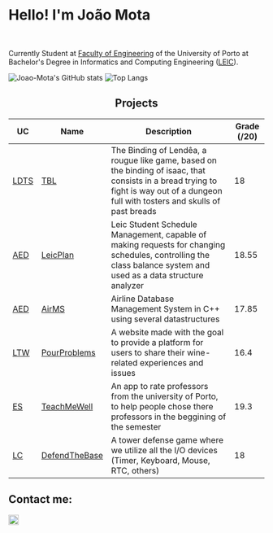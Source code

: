 <h1> Hello! I'm João Mota </h1>
<br>

Currently Student at [Faculty of Engineering](https://sigarra.up.pt/feup/pt/web_page.inicial) of the University of Porto at Bachelor's Degree in Informatics and Computing Engineering ([LEIC](https://sigarra.up.pt/feup/pt/cur_geral.cur_view?pv_curso_id=22841&pv_ano_lectivo=2022)).

![Joao-Mota's GitHub stats](https://github-readme-stats.vercel.app/api?username=Joao-Mota&show_icons=true&theme=dark)
![Top Langs](https://github-readme-stats.vercel.app/api/top-langs/?username=Joao-Mota&layout=compact&theme=dark)

<h2 align = "center"> Projects </h2>
<p align = "center">

| UC   | Name      | Description                                                                                                                                                   | Grade (/20) |
|------|-----------|---------------------------------------------------------------------------------------------------------------------------------------------------------------|-------------|
| [LDTS](https://sigarra.up.pt/feup/en/UCURR_GERAL.FICHA_UC_VIEW?pv_ocorrencia_id=501676) | [TBL](https://github.com/Joao-Mota/TBL)     | The Binding of Lendêa, a rougue like game, based on the binding of isaac, that consists in a bread trying to fight is way out of a dungeon full with tosters and skulls of past breads           | 18          |
| [AED](https://sigarra.up.pt/feup/en/UCURR_GERAL.FICHA_UC_VIEW?pv_ocorrencia_id=501673)  | [LeicPlan](https://github.com/PedroLandolt/LeicPlan)     | Leic Student Schedule Management, capable of making requests for changing schedules, controlling the class balance system and used as a data structure analyzer          | 18.55       |
| [AED](https://sigarra.up.pt/feup/en/UCURR_GERAL.FICHA_UC_VIEW?pv_ocorrencia_id=501673)  | [AirMS](https://github.com/PedroLandolt/AirMS)    | Airline Database Management System in C++ using several datastructures  | 17.85       |
| [LTW](https://sigarra.up.pt/feup/en/ucurr_geral.ficha_uc_view?pv_ocorrencia_id=501681)  | [PourProblems](https://github.com/Joao-Mota/Pour-Problems)  | A website made with the goal to provide a platform for users to share their wine-related experiences and issues                                                           | 16.4    |
| [ES](https://sigarra.up.pt/feup/en/ucurr_geral.ficha_uc_view?pv_ocorrencia_id=501679)  | [TeachMeWell](https://github.com/Joao-Mota/Defend-the-Base)  | An app to rate professors from the university of Porto, to help people chose there professors in the beggining of the semester                                                            |  19.3   |
| [LC](https://sigarra.up.pt/feup/en/UCURR_GERAL.FICHA_UC_VIEW?pv_ocorrencia_id=501680) | [DefendTheBase](https://github.com/Joao-Mota/Defend-the-Base)  | A tower defense game where we utilize all the I/O devices (Timer, Keyboard, Mouse, RTC, others)                                                            | 18     |
</p>

<h2> Contact me: </h2>
<a href="https://www.linkedin.com/in/joãomota/">
  <img width=20 title="Linkedin" src="https://upload.wikimedia.org/wikipedia/commons/c/ca/LinkedIn_logo_initials.png"/>
</a>
